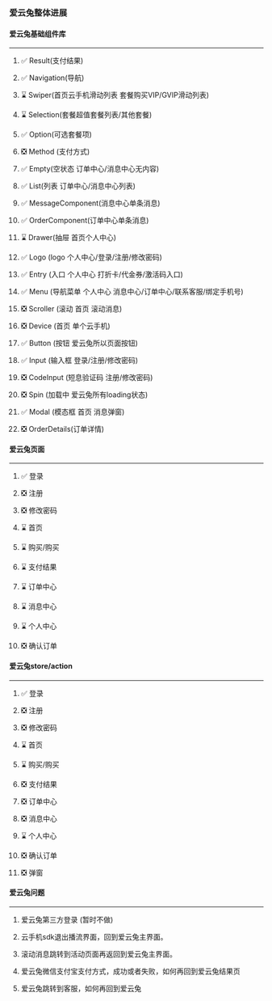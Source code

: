 
### 爱云兔整体进展

#### 爱云兔基础组件库

--------------

1.  ✅ Result(支付结果) 

2.  ✅ Navigation(导航)

3.  ⌛️ Swiper(首页云手机滑动列表 套餐购买VIP/GVIP滑动列表) 

4.  ⌛️ Selection(套餐超值套餐列表/其他套餐)

5.  ✅ Option(可选套餐项)

6.  ❎ Method (支付方式)

7.  ✅ Empty(空状态 订单中心/消息中心无内容)

8.  ✅ List(列表 订单中心/消息中心列表)

9.  ✅ MessageComponent(消息中心单条消息)

10. ✅ OrderComponent(订单中心单条消息)

11. ⌛️ Drawer(抽屉 首页个人中心)

12. ✅ Logo (logo 个人中心/登录/注册/修改密码)

13. ✅ Entry (入口 个人中心 打折卡/代金券/激活码入口)

14. ✅ Menu (导航菜单 个人中心 消息中心/订单中心/联系客服/绑定手机号)

15. ❎ Scroller (滚动 首页 滚动消息)

16. ❎ Device (首页 单个云手机)

17. ✅ Button (按钮 爱云兔所以页面按钮)

18. ✅ Input (输入框 登录/注册/修改密码)

19. ❎ CodeInput (短息验证码 注册/修改密码)

20. ❎ Spin (加载中 爱云兔所有loading状态)

21. ✅ Modal (模态框 首页 消息弹窗)

22. ❎ OrderDetails(订单详情) 



#### 爱云兔页面

-----------

1.  ✅ 登录

2.  ❎ 注册

3.  ❎ 修改密码

4.  ⌛️ 首页

5.  ⌛️ 购买/购买

6.  ⌛️ 支付结果

7.  ⌛️ 订单中心

8.  ⌛️ 消息中心

9.  ⌛️ 个人中心

10. ❎ 确认订单



#### 爱云兔store/action

-----------

1.  ✅ 登录 

2.  ❎ 注册

3.  ❎ 修改密码

4.  ⌛️ 首页

5.  ⌛️ 购买/购买

6.  ❎ 支付结果

7.  ❎ 订单中心

8.  ❎ 消息中心

9.  ⌛️ 个人中心

10. ❎ 确认订单

11. ❎ 弹窗


#### 爱云兔问题

--------------
1. 爱云兔第三方登录 (暂时不做)

2. 云手机sdk退出播流界面，回到爱云兔主界面。

3. 滚动消息跳转到活动页面再返回到爱云兔主界面。

4. 爱云兔微信支付宝支付方式，成功或者失败，如何再回到爱云兔结果页

5. 爱云兔跳转到客服，如何再回到爱云兔

